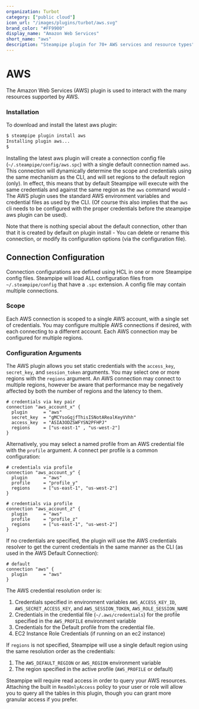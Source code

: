 ```yaml
---
organization: Turbot
category: ["public cloud"]
icon_url: "/images/plugins/turbot/aws.svg"
brand_color: "#FF9900"
display_name: "Amazon Web Services"
short_name: "aws"
description: "Steampipe plugin for 70+ AWS services and resource types"
---
```


# AWS

The Amazon Web Services (AWS) plugin is used to interact with the many resources supported by AWS.

### Installation
To download and install the latest aws plugin:
```bash
$ steampipe plugin install aws
Installing plugin aws...
$
```

Installing the latest aws plugin will create a connection config file (`~/.steampipe/config/aws.spc`) with a single default connection named `aws`. This connection will dynamically determine the scope and credentials using the same mechanism as the CLI, and will set regions to the default region (only). In effect, this means that by default Steampipe will execute with the same credentials and against the same region as the `aws` command would - The AWS plugin uses the standard AWS environment variables and credential files as used by the CLI.  (Of course this also  implies that the `aws` cli needs to be configured with the proper credentials before the steampipe aws plugin can be used).

Note that there is nothing special about the default connection, other than that it is created by default on plugin install - You can delete or rename this connection, or modify its configuration options (via the configuration file).


## Connection Configuration
Connection configurations are defined using HCL in one or more Steampipe config files.  Steampipe will load ALL configuration files from `~/.steampipe/config` that have a `.spc` extension. A config file may contain multiple connections.

### Scope
Each AWS connection is scoped to a single AWS account, with a single set of credentials.  You may configure multiple AWS connections if desired, with each connecting to a different account.  Each AWS connection may be configured for multiple regions.  


### Configuration Arguments

The AWS plugin allows you set static credentials with the `access_key`, `secret_key`, and `session_token` arguments.  You may select one or more regions with the `regions` argument.
An AWS connection may connect to multiple regions, however be aware that performance may be negatively affected by both the number of regions and the latency to them.


```hcl
# credentials via key pair
connection "aws_account_x" {
  plugin      = "aws" 
  secret_key  = "gMCYsoGqjfThisISNotARealKeyVVhh"
  access_key  = "ASIA3ODZSWFYSN2PFHPJ"  
  regions     = ["us-east-1" , "us-west-2"]
}
```

Alternatively, you may select a named profile from an AWS credential file with the `profile` argument.  A connect per profile is a common configuration:
```hcl
# credentials via profile
connection "aws_account_y" {
  plugin      = "aws" 
  profile     = "profile_y"
  regions     = ["us-east-1", "us-west-2"]
}

# credentials via profile
connection "aws_account_z" {
  plugin      = "aws" 
  profile     = "profile_z"
  regions     = ["us-east-1", "us-west-2"]
}

```

If no credentials are specified, the plugin will use the AWS credentials resolver to get the current credentials in the same manner as the CLI (as used in the AWS Default Connection):

```hcl
# default
connection "aws" {
  plugin      = "aws" 
}
```


The AWS credential resolution order is:
1. Credentials specified in environment variables `AWS_ACCESS_KEY_ID`, `AWS_SECRET_ACCESS_KEY`, and `AWS_SESSION_TOKEN`, `AWS_ROLE_SESSION_NAME`
2. Credentials in the credential file (`~/.aws/credentials`) for the profile specified in the `AWS_PROFILE` environment variable
3. Credentials for the Default profile from the credential file.
4. EC2 Instance Role Credentials (if running on an ec2 instance)

If `regions` is not specified, Steampipe will use a single default region using the same resolution order as the credentials:
1. The `AWS_DEFAULT_REGION` or `AWS_REGION` environment variable
2. The region specified in the active profile (`AWS_PROFILE` or default)

Steampipe will require read access in order to query your AWS resources.  Attaching the built in `ReadOnlyAccess` policy to your user or role will allow you to query all the tables in this plugin, though you can grant more granular access if you prefer.